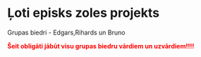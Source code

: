 # Ļoti episks zoles projekts
Grupas biedri - Edgars,Rihards un Bruno

<span style="color:red; font-weight:bold">Šeit obligāti jābūt visu grupas biedru vārdiem un uzvārdiem!!!!</span>



